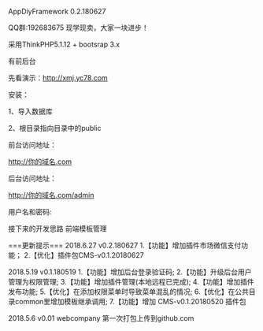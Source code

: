 AppDiyFramework 0.2.180627

QQ群:192683675   现学现卖，大家一块进步！


采用ThinkPHP5.1.12 + bootsrap 3.x

有前后台

先看演示：http://xmj.yc78.com

安装：

1、导入数据库

2、根目录指向目录中的public

前台访问地址：

http://你的域名.com

后台访问地址：

http://你的域名.com/admin

用户名和密码:



接下来的开发思路
前端模板管理


===更新提示===
2018.6.27 v0.2.180627
1.【功能】增加插件市场微信支付功能；
2.【优化】插件包CMS-v0.1.20180627

2018.5.19 v0.1.180519
1.【功能】增加后台登录验证码;
2.【功能】升级后台用户管理为权限管理;
3.【功能】增加插件管理(本地远程已完成);
4.【功能】增加插件发布功能;
5.【优化】在添加权限菜单时导致菜单混乱的情况;
6.【优化】在公共目录common里增加模板继承调用;
7.【功能】增加 CMS-v0.1.20180520 插件包


2018.5.6  v0.01 webcompany
第一次打包上传到github.com
